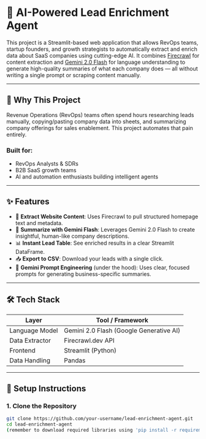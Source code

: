 # 🚀 AI-Powered Lead Enrichment Agent

This project is a Streamlit-based web application that allows RevOps teams, startup founders, and growth strategists to automatically extract and enrich data about SaaS companies using cutting-edge AI. It combines [Firecrawl](https://firecrawl.dev/) for content extraction and [Gemini 2.0 Flash](https://ai.google.dev/) for language understanding to generate high-quality summaries of what each company does — all without writing a single prompt or scraping content manually.

---

## 🧩 Why This Project

Revenue Operations (RevOps) teams often spend hours researching leads manually, copying/pasting company data into sheets, and summarizing company offerings for sales enablement. This project automates that pain entirely.

### Built for:
- RevOps Analysts & SDRs
- B2B SaaS growth teams
- AI and automation enthusiasts building intelligent agents

---

## ✨ Features

- 🔎 **Extract Website Content**: Uses Firecrawl to pull structured homepage text and metadata.
- 🧠 **Summarize with Gemini Flash**: Leverages Gemini 2.0 Flash to create insightful, human-like company descriptions.
- 📊 **Instant Lead Table**: See enriched results in a clear Streamlit DataFrame.
- 📥 **Export to CSV**: Download your leads with a single click.
- 🧠 **Gemini Prompt Engineering** (under the hood): Uses clear, focused prompts for generating business-specific summaries.

---

## 🛠️ Tech Stack

| Layer           | Tool / Framework                      |
|----------------|----------------------------------------|
| Language Model | Gemini 2.0 Flash (Google Generative AI)|
| Data Extractor | Firecrawl.dev API                      |
| Frontend       | Streamlit (Python)                     |
| Data Handling  | Pandas                                 |

---

## 🔧 Setup Instructions

### 1. Clone the Repository
```bash
git clone https://github.com/your-username/lead-enrichment-agent.git
cd lead-enrichment-agent
(remember to download required libraries using 'pip install -r requirements.txt')